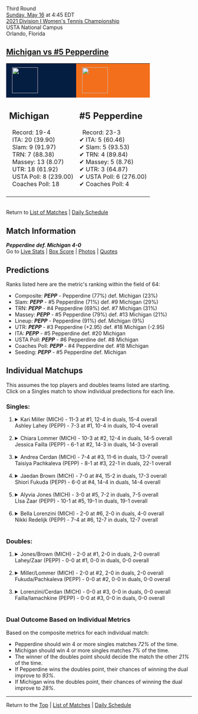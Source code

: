 Third Round[](#top)<a name="top"></a>  
[Sunday, May 16](../../schedule.md#05-16) at 4:45 EDT  
[2021 Division I Women's Tennis Championship](../index.md)  
USTA National Campus  
Orlando, Florida  
## [Michigan vs #5 Pepperdine](https://www.ncaa.com/game/5833697)  

<table><tr style="background-color: #d9d9d9 !important"><td style="background-color: #041E42 !important"><img src="https://www.ncaa.com/sites/default/files/images/logos/schools/m/michigan.70.png" width="70" height="70" style="padding: 8px;" /></td><td style="background-color: #F46F1B !important"><img src="https://www.ncaa.com/sites/default/files/images/logos/schools/p/pepperdine.70.png" width="70" height="70" style="padding: 8px;" /></td></tr><tr>
<td>  

<h2>Michigan</h2>  
&nbsp; Record: 19-4<br>  
&nbsp; ITA: 20 (39.90)<br>  
&nbsp; Slam: 9 (91.97)<br>  
&nbsp; TRN: 7 (88.38)<br>  
&nbsp; Massey: 13 (8.07)<br>  
&nbsp; UTR: 18 (61.92)<br>  
&nbsp; USTA Poll: 8 (239.00)<br>  
&nbsp; Coaches Poll: 18<br>  
<br>  

</td>
<td>  

<h2>#5 Pepperdine</h2>  
&nbsp; Record: 23-3<br>  
&#10004; ITA: 5 (60.46)<br>  
&#10004; Slam: 5 (93.53)<br>  
&#10004; TRN: 4 (89.84)<br>  
&#10004; Massey: 5 (8.76)<br>  
&#10004; UTR: 3 (64.87)<br>  
&#10004; USTA Poll: 6 (276.00)<br>  
&#10004; Coaches Poll: 4<br>  
<br>  

</td>
</tr></table>  


<br>Return to [List of Matches](../index.md) &#124; [Daily Schedule](../../schedule.md#05-16)

## Match Information  
***Pepperdine def. Michigan 4-0***  
Go to [Live Stats](http://scores.tennisticker.de/usa/ustanc/conf/league/sb.html?tournid=771&clubid=733-216&cn1=Pepperdine&cn2=Michigan&ci1=733&ci2=216&lid=83) | [Box Score](https://www.ustanationalcampus.com/content/dam/nationalcampus/collegiate/ncaa2021/pdf/W16PEPPMICH.pdf) | [Photos](https://www.ustanationalcampus.com/en/home/news/2021-womens-round-of-16-10-am-photos/2021-womens-round-of-16-4-pm-photos.html) | [Quotes](https://www.ustanationalcampus.com/content/dam/nationalcampus/collegiate/ncaa2021/pdf/W16PEPPMICHQuotes.pdf)  

## Predictions  

Ranks listed here are the metric's ranking within the field of 64:  
- Composite: ***PEPP*** - Pepperdine (77%) def. Michigan (23%)  
- Slam: ***PEPP*** - #5 Pepperdine (71%) def. #9 Michigan (29%)  
- TRN: ***PEPP*** - #4 Pepperdine (69%) def. #7 Michigan (31%)  
- Massey: ***PEPP*** - #5 Pepperdine (79%) def. #13 Michigan (21%)  
- Lineup: ***PEPP*** - Pepperdine (91%) def. Michigan (9%)  
- UTR: ***PEPP*** - #3 Pepperdine (+2.95) def. #18 Michigan (-2.95)  
- ITA: ***PEPP*** - #5 Pepperdine def. #20 Michigan  
- USTA Poll: ***PEPP*** - #6 Pepperdine def. #8 Michigan  
- Coaches Poll: ***PEPP*** - #4 Pepperdine def. #18 Michigan  
- Seeding: ***PEPP*** - #5 Pepperdine def. Michigan  

## Individual Matchups  
This assumes the top players and doubles teams listed are starting.  
Click on a Singles match to show individual predections for each line.  

### Singles:  

<ol>
<li><details>
<summary markdown="span">Kari Miller (MICH) - 11-3 at #1, 12-4 in duals, 15-4 overall<br>Ashley Lahey (PEPP) - 7-3 at #1, 10-4 in duals, 10-4 overall</summary>
<h4>Predictions</h4><ul>
<li>Composite: <b><i>PEPP</i></b> - Lahey (58%) def. Miller (42%)</li>  
<li>Slam: <b><i>PEPP</i></b> - Lahey (57%) def. Miller (43%)</li>  
<li>TRN: <b><i>PEPP</i></b> - Lahey (69%) def. Miller (31%)</li>  
<li>Massey: <b><i>MICH</i></b> - Miller (56%) def. Lahey (44%)</li>  
<li>UTR: <b><i>PEPP</i></b> - Lahey (64%) def. Miller (36%)</li>  
<li>ITA: <b><i>MICH</i></b> - Miller (10.66) def. Lahey (7.80)</li>  
</ul>
</details>&nbsp;</li>
<li><details>
<summary markdown="span">Chiara Lommer (MICH) - 10-3 at #2, 12-4 in duals, 14-5 overall<br>Jessica Failla (PEPP) - 6-1 at #2, 14-3 in duals, 14-3 overall</summary>
<h4>Predictions</h4><ul>
<li>Composite: <b><i>PEPP</i></b> - Failla (78%) def. Lommer (22%)</li>  
<li>Slam: <b><i>PEPP</i></b> - Failla (87%) def. Lommer (13%)</li>  
<li>TRN: <b><i>PEPP</i></b> - Failla (90%) def. Lommer (10%)</li>  
<li>Massey: <b><i>MICH</i></b> - Lommer (52%) def. Failla (48%)</li>  
<li>UTR: <b><i>PEPP</i></b> - Failla (88%) def. Lommer (12%)</li>  
<li>ITA: <b><i>PEPP</i></b> - Failla (23.38) def. Lommer (2.49)</li>  
</ul>
</details>&nbsp;</li>
<li><details>
<summary markdown="span">Andrea Cerdan (MICH) - 7-4 at #3, 11-6 in duals, 13-7 overall<br>Taisiya Pachkaleva (PEPP) - 8-1 at #3, 22-1 in duals, 22-1 overall</summary>
<h4>Predictions</h4><ul>
<li>Composite: <b><i>PEPP</i></b> - Pachkaleva (88%) def. Cerdan (12%)</li>  
<li>Slam: <b><i>PEPP</i></b> - Pachkaleva (89%) def. Cerdan (11%)</li>  
<li>TRN: <b><i>PEPP</i></b> - Pachkaleva (97%) def. Cerdan (3%)</li>  
<li>Massey: <b><i>PEPP</i></b> - Pachkaleva (75%) def. Cerdan (25%)</li>  
<li>UTR: <b><i>PEPP</i></b> - Pachkaleva (92%) def. Cerdan (8%)</li>  
<li>ITA: <b><i>PEPP</i></b> - Pachkaleva (6.37) def. Cerdan (1.79)</li>  
</ul>
</details>&nbsp;</li>
<li><details>
<summary markdown="span">Jaedan Brown (MICH) - 7-0 at #4, 15-2 in duals, 17-3 overall<br>Shiori Fukuda (PEPP) - 6-0 at #4, 14-4 in duals, 14-4 overall</summary>
<h4>Predictions</h4><ul>
<li>Composite: <b><i>PEPP</i></b> - Fukuda (76%) def. Brown (24%)</li>  
<li>Slam: <b><i>PEPP</i></b> - Fukuda (83%) def. Brown (17%)</li>  
<li>TRN: <b><i>PEPP</i></b> - Fukuda (87%) def. Brown (13%)</li>  
<li>Massey: <b><i>PEPP</i></b> - Fukuda (60%) def. Brown (40%)</li>  
<li>UTR: <b><i>PEPP</i></b> - Fukuda (77%) def. Brown (23%)</li>  
<li>ITA: <b><i>PEPP</i></b> - Fukuda (4.88) def. Brown (2.65)</li>  
</ul>
</details>&nbsp;</li>
<li><details>
<summary markdown="span">Alyvia Jones (MICH) - 3-0 at #5, 7-2 in duals, 7-5 overall<br>LIsa Zaar (PEPP) - 10-1 at #5, 19-1 in duals, 19-1 overall</summary>
<h4>Predictions</h4><ul>
<li>Composite: <b><i>PEPP</i></b> - Zaar (74%) def. Jones (26%)</li>  
<li>Slam: <b><i>PEPP</i></b> - Zaar (62%) def. Jones (38%)</li>  
<li>TRN: <b><i>PEPP</i></b> - Zaar (87%) def. Jones (13%)</li>  
<li>Massey: <b><i>PEPP</i></b> - Zaar (64%) def. Jones (36%)</li>  
<li>UTR: <b><i>PEPP</i></b> - Zaar (84%) def. Jones (16%)</li>  
<li>ITA: <b><i>PEPP</i></b> - Zaar (4.47) def. Jones (2.08)</li>  
</ul>
</details>&nbsp;</li>
<li><details>
<summary markdown="span">Bella Lorenzini (MICH) - 2-0 at #6, 2-0 in duals, 4-0 overall<br>Nikki Redelijk (PEPP) - 7-4 at #6, 12-7 in duals, 12-7 overall</summary>
<h4>Predictions</h4><ul>
<li>Composite: <b><i>MICH</i></b> - Lorenzini (68%) def. Redelijk (32%)</li>  
<li>Slam: <b><i>MICH</i></b> - Lorenzini (61%) def. Redelijk (39%)</li>  
<li>TRN: <b><i>MICH</i></b> - Lorenzini (61%) def. Redelijk (39%)</li>  
<li>Massey: <b><i>MICH</i></b> - Lorenzini (87%) def. Redelijk (13%)</li>  
<li>UTR: <b><i>MICH</i></b> - Lorenzini (62%) def. Redelijk (38%)</li>  
<li>ITA: <b><i>MICH</i></b> - Lorenzini (2.86) def. Redelijk (1.87)</li>  
</ul>
</details>&nbsp;</li>
</ol>

### Doubles:  

<ol>
<li><details>
<summary markdown="span">Jones/Brown (MICH) - 2-0 at #1, 2-0 in duals, 2-0 overall<br>Lahey/Zaar (PEPP) - 0-0 at #1, 0-0 in duals, 0-0 overall</summary>
<br>Sorry, we don't have any metrics for this match
</details>&nbsp;</li>
<li><details>
<summary markdown="span">Miller/Lommer (MICH) - 2-0 at #2, 2-0 in duals, 2-0 overall<br>Fukuda/Pachkaleva (PEPP) - 0-0 at #2, 0-0 in duals, 0-0 overall</summary>
<br>Sorry, we don't have any metrics for this match
</details>&nbsp;</li>
<li><details>
<summary markdown="span">Lorenzini/Cerdan (MICH) - 0-0 at #3, 0-0 in duals, 0-0 overall<br>Failla/Iamachkine (PEPP) - 0-0 at #3, 0-0 in duals, 0-0 overall</summary>
<br>Sorry, we don't have any metrics for this match
</details>&nbsp;</li>
</ol>

### Dual Outcome Based on Individual Metrics  
  
Based on the composite metrics for each individual match:  
- Pepperdine should win 4 or more singles matches *72%* of the time.  
- Michigan should win 4 or more singles matches *7%* of the time.  
- The winner of the doubles point should decide the match the other *21%* of the time.  
- If Pepperdine wins the doubles point, their chances of winning the dual improve to *93%*.  
- If Michigan wins the doubles point, their chances of winning the dual improve to *28%*.  
  
------

Return to the [Top](#top) &#124; [List of Matches](../index.md) &#124; [Daily Schedule](../../schedule.md#05-16)  

